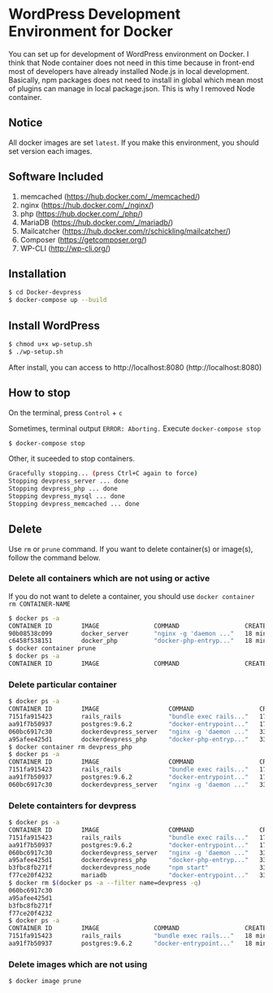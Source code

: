 # WordPress Development Environment for Docker
You can set up for development of WordPress environment on Docker.
I think that Node container does not need in this time because in front-end most of developers have already installed Node.js in local development.
Basically, npm packages does not need to install in global which mean most of plugins can manage in local package.json.
This is why I removed Node container.

## Notice
All docker images are set `latest`.
If you make this environment, you should set version each images.

## Software Included


1. memcached (https://hub.docker.com/_/memcached/)
1. nginx (https://hub.docker.com/_/nginx/)
1. php (https://hub.docker.com/_/php/)
1. MariaDB (https://hub.docker.com/_/mariadb/)
1. Mailcatcher (https://hub.docker.com/r/schickling/mailcatcher/)
1. Composer (https://getcomposer.org/)
1. WP-CLI (http://wp-cli.org/)


## Installation

```bash
$ cd Docker-devpress
$ docker-compose up --build
```

## Install WordPress

```bash
$ chmod u+x wp-setup.sh
$ ./wp-setup.sh
```

After install, you can access to http://localhost:8080 (http://localhost:8080)


## How to stop
On the terminal, press `Control` + `c`

Sometimes, terminal output `ERROR: Aborting.`
Execute `docker-compose stop`

```bash
$ docker-compose stop
```

Other, it suceeded to stop containers.

```bash
Gracefully stopping... (press Ctrl+C again to force)
Stopping devpress_server ... done
Stopping devpress_php ... done
Stopping devpress_mysql ... done
Stopping devpress_memcached ... done
```

## Delete

Use `rm` or `prune` command. If you want to delete container(s) or image(s), follow the command below.


### Delete all containers which are not using or active

If you do not want to delete a container, you should use `docker container rm CONTAINER-NAME`

```bash
$ docker ps -a
CONTAINER ID        IMAGE               COMMAND                  CREATED             STATUS                        PORTS               NAMES
90b08538c099        docker_server       "nginx -g 'daemon ..."   18 minutes ago      Exited (137) 11 minutes ago                       nginx_server
c6458f538151        docker_php          "docker-php-entryp..."   18 minutes ago      Exited (137) 11 minutes ago                       php-fpm
$ docker container prune
$ docker ps -a
CONTAINER ID        IMAGE               COMMAND                  CREATED             STATUS                        PORTS               NAMES
```



### Delete particular container

```bash
$ docker ps -a
CONTAINER ID        IMAGE                   COMMAND                  CREATED             STATUS                        PORTS               NAMES
7151fa915423        rails_rails             "bundle exec rails..."   17 minutes ago      Exited (137) 17 minutes ago                       rails_rails_1
aa91f7b50937        postgres:9.6.2          "docker-entrypoint..."   17 minutes ago      Exited (137) 17 minutes ago                       rails_db_1
060bc6917c30        dockerdevpress_server   "nginx -g 'daemon ..."   33 minutes ago      Exited (0) 22 minutes ago                         devpress_server
a95afee425d1        dockerdevpress_php      "docker-php-entryp..."   33 minutes ago      Exited (0) 22 minutes ago                         devpress_php
$ docker container rm devpress_php
$ docker ps -a
CONTAINER ID        IMAGE                   COMMAND                  CREATED             STATUS                        PORTS               NAMES
7151fa915423        rails_rails             "bundle exec rails..."   17 minutes ago      Exited (137) 17 minutes ago                       rails_rails_1
aa91f7b50937        postgres:9.6.2          "docker-entrypoint..."   17 minutes ago      Exited (137) 17 minutes ago                       rails_db_1
060bc6917c30        dockerdevpress_server   "nginx -g 'daemon ..."   33 minutes ago      Exited (0) 22 minutes ago                         devpress_server
```



### Delete containters for devpress

```bash
$ docker ps -a
CONTAINER ID        IMAGE                   COMMAND                  CREATED             STATUS                        PORTS               NAMES
7151fa915423        rails_rails             "bundle exec rails..."   17 minutes ago      Exited (137) 17 minutes ago                       rails_rails_1
aa91f7b50937        postgres:9.6.2          "docker-entrypoint..."   17 minutes ago      Exited (137) 17 minutes ago                       rails_db_1
060bc6917c30        dockerdevpress_server   "nginx -g 'daemon ..."   33 minutes ago      Exited (0) 22 minutes ago                         devpress_server
a95afee425d1        dockerdevpress_php      "docker-php-entryp..."   33 minutes ago      Exited (0) 22 minutes ago                         devpress_php
b3fbc8fb271f        dockerdevpress_node     "npm start"              33 minutes ago      Exited (254) 33 minutes ago                       devpress_node
f77ce20f4232        mariadb                 "docker-entrypoint..."   33 minutes ago      Exited (0) 22 minutes ago                         devpress_mysql
$ docker rm $(docker ps -a --filter name=devpress -q)
060bc6917c30
a95afee425d1
b3fbc8fb271f
f77ce20f4232
$ docker ps -a
CONTAINER ID        IMAGE               COMMAND                  CREATED             STATUS                        PORTS               NAMES
7151fa915423        rails_rails         "bundle exec rails..."   18 minutes ago      Exited (137) 17 minutes ago                       rails_rails_1
aa91f7b50937        postgres:9.6.2      "docker-entrypoint..."   18 minutes ago      Exited (137) 17 minutes ago                       rails_db_1
```



### Delete images which are not using

```bash
$ docker image prune
```
